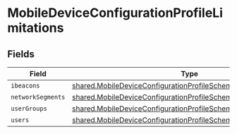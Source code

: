 # MobileDeviceConfigurationProfileLimitations


## Fields

| Field                                                                                                                                                   | Type                                                                                                                                                    | Required                                                                                                                                                | Description                                                                                                                                             |
| ------------------------------------------------------------------------------------------------------------------------------------------------------- | ------------------------------------------------------------------------------------------------------------------------------------------------------- | ------------------------------------------------------------------------------------------------------------------------------------------------------- | ------------------------------------------------------------------------------------------------------------------------------------------------------- |
| `ibeacons`                                                                                                                                              | [shared.MobileDeviceConfigurationProfileSchemasIbeacons](../../../sdk/models/shared/mobiledeviceconfigurationprofileschemasibeacons.md)[]               | :heavy_minus_sign:                                                                                                                                      | N/A                                                                                                                                                     |
| `networkSegments`                                                                                                                                       | [shared.MobileDeviceConfigurationProfileSchemasNetworkSegments](../../../sdk/models/shared/mobiledeviceconfigurationprofileschemasnetworksegments.md)[] | :heavy_minus_sign:                                                                                                                                      | N/A                                                                                                                                                     |
| `userGroups`                                                                                                                                            | [shared.MobileDeviceConfigurationProfileSchemasUserGroups](../../../sdk/models/shared/mobiledeviceconfigurationprofileschemasusergroups.md)[]           | :heavy_minus_sign:                                                                                                                                      | N/A                                                                                                                                                     |
| `users`                                                                                                                                                 | [shared.MobileDeviceConfigurationProfileSchemasUsers](../../../sdk/models/shared/mobiledeviceconfigurationprofileschemasusers.md)[]                     | :heavy_minus_sign:                                                                                                                                      | N/A                                                                                                                                                     |
